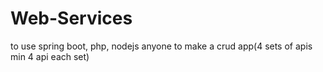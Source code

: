 # Web-Services
to use spring boot, php, nodejs anyone to make a crud app(4 sets of apis min 4 api each set)
